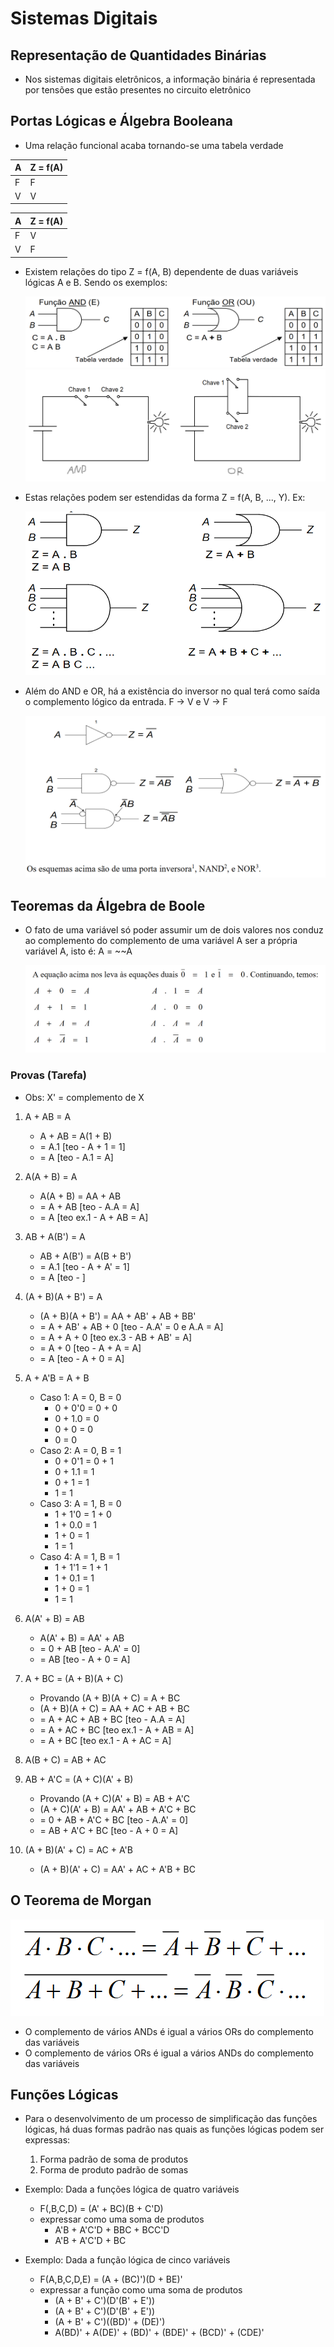 # Sistemas Digitais

## Representação de Quantidades Binárias

- Nos sistemas digitais eletrônicos, a informação binária é representada por tensões que estão presentes no circuito eletrônico

## Portas Lógicas e Álgebra Booleana

- Uma relação funcional acaba tornando-se uma tabela verdade

| A | Z = f(A) |
| - | -------- |
| F |     F    |
| V |     V    |

| A | Z = f(A) |
| - | -------- |
| F |     V    |
| V |     F    |

- Existem relações do tipo Z = f(A, B) dependente de duas variáveis lógicas A e B. Sendo os exemplos:

  ![andXor](images/andXor.png)
  ![andXorCircuit](images/andXorCircuit.png)

- Estas relações podem ser estendidas da forma Z = f(A, B, ..., Y). Ex:
  
  ![andXorExtension](images/andXorExtension.png)

- Além do AND e OR, há a existência do inversor no qual terá como saída o complemento lógico da entrada. F -> V e V -> F

  ![notNandNor](images/notNandNor.png)

## Teoremas da Álgebra de Boole

- O fato de uma variável só poder assumir um de dois valores nos conduz ao complemento do complemento de uma variável A ser a própria variável A, isto é: A = ~~A

  ![teoremas](images/teoremas.png)

### Provas (Tarefa)

- Obs: X' = complemento de X

1. A + AB = A
   - A + AB = A(1 + B)
   - = A.1 [teo - A + 1 = 1]
   - = A [teo - A.1 = A]

2. A(A + B) = A
   - A(A + B) = AA + AB
   - = A + AB [teo - A.A = A]
   - = A [teo ex.1 - A + AB = A]

3. AB + A(B') = A
   - AB + A(B') = A(B + B')
   - = A.1 [teo - A + A' = 1]
   - = A [teo - ]

4. (A + B)(A + B') = A
   - (A + B)(A + B') = AA + AB' + AB + BB'
   - = A + AB' + AB + 0 [teo - A.A' = 0 e A.A = A]
   - = A + A + 0 [teo ex.3 - AB + AB' = A]
   - = A + 0 [teo - A + A = A]
   - = A [teo - A + 0 = A]

5. A + A'B = A + B
   - Caso 1: A = 0, B = 0
     - 0 + 0'0 = 0 + 0
     - 0 + 1.0 = 0
     - 0 + 0 = 0
     - 0 = 0
   - Caso 2: A = 0, B = 1
     - 0 + 0'1 = 0 + 1
     - 0 + 1.1 = 1
     - 0 + 1 = 1
     - 1 = 1
   - Caso 3: A = 1, B = 0
     - 1 + 1'0 = 1 + 0
     - 1 + 0.0 = 1
     - 1 + 0 = 1
     - 1 = 1
   - Caso 4: A = 1, B = 1
     - 1 + 1'1 = 1 + 1
     - 1 + 0.1 = 1
     - 1 + 0 = 1
     - 1 = 1

6. A(A' + B) = AB
   - A(A' + B) = AA' + AB
   - = 0 + AB [teo - A.A' = 0]
   - = AB [teo - A + 0 = A]

7. A + BC = (A + B)(A + C)
   - Provando (A + B)(A + C) = A + BC
   - (A + B)(A + C) = AA + AC + AB + BC
   - = A + AC + AB + BC [teo - A.A = A]
   - = A + AC + BC [teo ex.1 - A + AB = A]
   - = A + BC [teo ex.1 - A + AC = A]

8. A(B + C) = AB + AC

9. AB + A'C = (A + C)(A' + B)
   - Provando (A + C)(A' + B) = AB + A'C
   - (A + C)(A' + B) = AA' + AB + A'C + BC
   - = 0 + AB + A'C + BC [teo - A.A' = 0]
   - = AB + A'C + BC [teo - A + 0 = A]

10. (A + B)(A' + C) = AC + A'B
    - (A + B)(A' + C) = AA' + AC + A'B + BC

## O Teorema de Morgan

  ![morgansTeorem](images/morgansTeorem.png)

- O complemento de vários ANDs é igual a vários ORs do complemento das variáveis
- O complemento de vários ORs é igual a vários ANDs do complemento das variáveis

## Funções Lógicas

- Para o desenvolvimento de um processo de simplificação das funções lógicas, há duas formas padrão nas quais as funções lógicas podem ser expressas:
  1. Forma padrão de soma de produtos
  2. Forma de produto padrão de somas

- Exemplo: Dada a funções lógica de quatro variáveis
  - F(,B,C,D) = (A' + BC)(B + C'D)
  - expressar como uma soma de produtos
    - A'B + A'C'D + BBC + BCC'D
    - A'B + A'C'D + BC
- Exemplo: Dada a função lógica de cinco variáveis
  - F(A,B,C,D,E) = (A + (BC)')(D + BE)'
  - expressar a função como uma soma de produtos
    - (A + B' + C')(D'(B' + E'))
    - (A + B' + C')(D'(B' + E'))
    - (A + B' + C')((BD)' + (DE)')
    - A(BD)' + A(DE)' + (BD)' + (BDE)' + (BCD)' + (CDE)'
